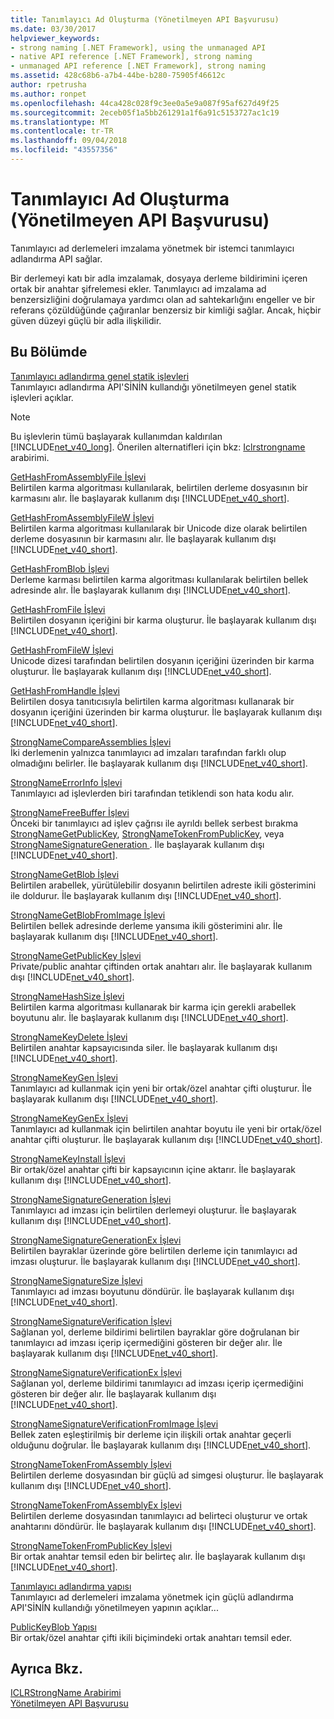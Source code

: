 ```yaml
---
title: Tanımlayıcı Ad Oluşturma (Yönetilmeyen API Başvurusu)
ms.date: 03/30/2017
helpviewer_keywords:
- strong naming [.NET Framework], using the unmanaged API
- native API reference [.NET Framework], strong naming
- unmanaged API reference [.NET Framework], strong naming
ms.assetid: 428c68b6-a7b4-44be-b280-75905f46612c
author: rpetrusha
ms.author: ronpet
ms.openlocfilehash: 44ca428c028f9c3ee0a5e9a087f95af627d49f25
ms.sourcegitcommit: 2eceb05f1a5bb261291a1f6a91c5153727ac1c19
ms.translationtype: MT
ms.contentlocale: tr-TR
ms.lasthandoff: 09/04/2018
ms.locfileid: "43557356"
---
```

# <a name="strong-naming-unmanaged-api-reference"></a>Tanımlayıcı Ad Oluşturma (Yönetilmeyen API Başvurusu)
Tanımlayıcı ad derlemeleri imzalama yönetmek bir istemci tanımlayıcı adlandırma API sağlar.  
  
 Bir derlemeyi katı bir adla imzalamak, dosyaya derleme bildirimini içeren ortak bir anahtar şifrelemesi ekler. Tanımlayıcı ad imzalama ad benzersizliğini doğrulamaya yardımcı olan ad sahtekarlığını engeller ve bir referans çözüldüğünde çağıranlar benzersiz bir kimliği sağlar. Ancak, hiçbir güven düzeyi güçlü bir adla ilişkilidir.  
  
## <a name="in-this-section"></a>Bu Bölümde  
 [Tanımlayıcı adlandırma genel statik işlevleri](https://msdn.microsoft.com/library/efa715df-e8cc-48f2-9ec4-26586f0dc8d0)  
 Tanımlayıcı adlandırma API'SİNİN kullandığı yönetilmeyen genel statik işlevleri açıklar.  
  
> [!NOTE]
>  Bu işlevlerin tümü başlayarak kullanımdan kaldırılan [!INCLUDE[net_v40_long](../../../../includes/net-v40-long-md.md)]. Önerilen alternatifleri için bkz: [Iclrstrongname](../../../../docs/framework/unmanaged-api/hosting/iclrstrongname-interface.md) arabirimi.  
  
 [GetHashFromAssemblyFile İşlevi](../../../../docs/framework/unmanaged-api/strong-naming/gethashfromassemblyfile-function.md)  
 Belirtilen karma algoritması kullanılarak, belirtilen derleme dosyasının bir karmasını alır. İle başlayarak kullanım dışı [!INCLUDE[net_v40_short](../../../../includes/net-v40-short-md.md)].  
  
 [GetHashFromAssemblyFileW İşlevi](../../../../docs/framework/unmanaged-api/strong-naming/gethashfromassemblyfilew-function.md)  
 Belirtilen karma algoritması kullanılarak bir Unicode dize olarak belirtilen derleme dosyasının bir karmasını alır. İle başlayarak kullanım dışı [!INCLUDE[net_v40_short](../../../../includes/net-v40-short-md.md)].  
  
 [GetHashFromBlob İşlevi](../../../../docs/framework/unmanaged-api/strong-naming/gethashfromblob-function.md)  
 Derleme karması belirtilen karma algoritması kullanılarak belirtilen bellek adresinde alır. İle başlayarak kullanım dışı [!INCLUDE[net_v40_short](../../../../includes/net-v40-short-md.md)].  
  
 [GetHashFromFile İşlevi](../../../../docs/framework/unmanaged-api/strong-naming/gethashfromfile-function.md)  
 Belirtilen dosyanın içeriğini bir karma oluşturur.  İle başlayarak kullanım dışı [!INCLUDE[net_v40_short](../../../../includes/net-v40-short-md.md)].  
  
 [GetHashFromFileW İşlevi](../../../../docs/framework/unmanaged-api/strong-naming/gethashfromfilew-function.md)  
 Unicode dizesi tarafından belirtilen dosyanın içeriğini üzerinden bir karma oluşturur. İle başlayarak kullanım dışı [!INCLUDE[net_v40_short](../../../../includes/net-v40-short-md.md)].  
  
 [GetHashFromHandle İşlevi](../../../../docs/framework/unmanaged-api/strong-naming/gethashfromhandle-function.md)  
 Belirtilen dosya tanıtıcısıyla belirtilen karma algoritması kullanarak bir dosyanın içeriğini üzerinden bir karma oluşturur.  İle başlayarak kullanım dışı [!INCLUDE[net_v40_short](../../../../includes/net-v40-short-md.md)].  
  
 [StrongNameCompareAssemblies İşlevi](../../../../docs/framework/unmanaged-api/strong-naming/strongnamecompareassemblies-function.md)  
 İki derlemenin yalnızca tanımlayıcı ad imzaları tarafından farklı olup olmadığını belirler. İle başlayarak kullanım dışı [!INCLUDE[net_v40_short](../../../../includes/net-v40-short-md.md)].  
  
 [StrongNameErrorInfo İşlevi](../../../../docs/framework/unmanaged-api/strong-naming/strongnameerrorinfo-function.md)  
 Tanımlayıcı ad işlevlerden biri tarafından tetiklendi son hata kodu alır.  
  
 [StrongNameFreeBuffer İşlevi](../../../../docs/framework/unmanaged-api/strong-naming/strongnamefreebuffer-function.md)  
 Önceki bir tanımlayıcı ad işlev çağrısı ile ayrıldı bellek serbest bırakma [StrongNameGetPublicKey](../../../../docs/framework/unmanaged-api/strong-naming/strongnamegetpublickey-function.md), [StrongNameTokenFromPublicKey](../../../../docs/framework/unmanaged-api/strong-naming/strongnametokenfrompublickey-function.md), veya [StrongNameSignatureGeneration ](../../../../docs/framework/unmanaged-api/strong-naming/strongnamesignaturegeneration-function.md).   İle başlayarak kullanım dışı [!INCLUDE[net_v40_short](../../../../includes/net-v40-short-md.md)].  
  
 [StrongNameGetBlob İşlevi](../../../../docs/framework/unmanaged-api/strong-naming/strongnamegetblob-function.md)  
 Belirtilen arabellek, yürütülebilir dosyanın belirtilen adreste ikili gösterimini ile doldurur. İle başlayarak kullanım dışı [!INCLUDE[net_v40_short](../../../../includes/net-v40-short-md.md)].  
  
 [StrongNameGetBlobFromImage İşlevi](../../../../docs/framework/unmanaged-api/strong-naming/strongnamegetblobfromimage-function.md)  
 Belirtilen bellek adresinde derleme yansıma ikili gösterimini alır. İle başlayarak kullanım dışı [!INCLUDE[net_v40_short](../../../../includes/net-v40-short-md.md)].  
  
 [StrongNameGetPublicKey İşlevi](../../../../docs/framework/unmanaged-api/strong-naming/strongnamegetpublickey-function.md)  
 Private/public anahtar çiftinden ortak anahtarı alır. İle başlayarak kullanım dışı [!INCLUDE[net_v40_short](../../../../includes/net-v40-short-md.md)].  
  
 [StrongNameHashSize İşlevi](../../../../docs/framework/unmanaged-api/strong-naming/strongnamehashsize-function.md)  
 Belirtilen karma algoritması kullanarak bir karma için gerekli arabellek boyutunu alır.  İle başlayarak kullanım dışı [!INCLUDE[net_v40_short](../../../../includes/net-v40-short-md.md)].  
  
 [StrongNameKeyDelete İşlevi](../../../../docs/framework/unmanaged-api/strong-naming/strongnamekeydelete-function.md)  
 Belirtilen anahtar kapsayıcısında siler. İle başlayarak kullanım dışı [!INCLUDE[net_v40_short](../../../../includes/net-v40-short-md.md)].  
  
 [StrongNameKeyGen İşlevi](../../../../docs/framework/unmanaged-api/strong-naming/strongnamekeygen-function.md)  
 Tanımlayıcı ad kullanmak için yeni bir ortak/özel anahtar çifti oluşturur.  İle başlayarak kullanım dışı [!INCLUDE[net_v40_short](../../../../includes/net-v40-short-md.md)].  
  
 [StrongNameKeyGenEx İşlevi](../../../../docs/framework/unmanaged-api/strong-naming/strongnamekeygenex-function.md)  
 Tanımlayıcı ad kullanmak için belirtilen anahtar boyutu ile yeni bir ortak/özel anahtar çifti oluşturur. İle başlayarak kullanım dışı [!INCLUDE[net_v40_short](../../../../includes/net-v40-short-md.md)].  
  
 [StrongNameKeyInstall İşlevi](../../../../docs/framework/unmanaged-api/strong-naming/strongnamekeyinstall-function.md)  
 Bir ortak/özel anahtar çifti bir kapsayıcının içine aktarır.  İle başlayarak kullanım dışı [!INCLUDE[net_v40_short](../../../../includes/net-v40-short-md.md)].  
  
 [StrongNameSignatureGeneration İşlevi](../../../../docs/framework/unmanaged-api/strong-naming/strongnamesignaturegeneration-function.md)  
 Tanımlayıcı ad imzası için belirtilen derlemeyi oluşturur.   İle başlayarak kullanım dışı [!INCLUDE[net_v40_short](../../../../includes/net-v40-short-md.md)].  
  
 [StrongNameSignatureGenerationEx İşlevi](../../../../docs/framework/unmanaged-api/strong-naming/strongnamesignaturegenerationex-function.md)  
 Belirtilen bayraklar üzerinde göre belirtilen derleme için tanımlayıcı ad imzası oluşturur.    İle başlayarak kullanım dışı [!INCLUDE[net_v40_short](../../../../includes/net-v40-short-md.md)].  
  
 [StrongNameSignatureSize İşlevi](../../../../docs/framework/unmanaged-api/strong-naming/strongnamesignaturesize-function.md)  
 Tanımlayıcı ad imzası boyutunu döndürür. İle başlayarak kullanım dışı [!INCLUDE[net_v40_short](../../../../includes/net-v40-short-md.md)].  
  
 [StrongNameSignatureVerification İşlevi](../../../../docs/framework/unmanaged-api/strong-naming/strongnamesignatureverification-function.md)  
 Sağlanan yol, derleme bildirimi belirtilen bayraklar göre doğrulanan bir tanımlayıcı ad imzası içerip içermediğini gösteren bir değer alır. İle başlayarak kullanım dışı [!INCLUDE[net_v40_short](../../../../includes/net-v40-short-md.md)].  
  
 [StrongNameSignatureVerificationEx İşlevi](../../../../docs/framework/unmanaged-api/strong-naming/strongnamesignatureverificationex-function.md)  
 Sağlanan yol, derleme bildirimi tanımlayıcı ad imzası içerip içermediğini gösteren bir değer alır.  İle başlayarak kullanım dışı [!INCLUDE[net_v40_short](../../../../includes/net-v40-short-md.md)].  
  
 [StrongNameSignatureVerificationFromImage İşlevi](../../../../docs/framework/unmanaged-api/strong-naming/strongnamesignatureverificationfromimage-function.md)  
 Bellek zaten eşleştirilmiş bir derleme için ilişkili ortak anahtar geçerli olduğunu doğrular. İle başlayarak kullanım dışı [!INCLUDE[net_v40_short](../../../../includes/net-v40-short-md.md)].  
  
 [StrongNameTokenFromAssembly İşlevi](../../../../docs/framework/unmanaged-api/strong-naming/strongnametokenfromassembly-function.md)  
 Belirtilen derleme dosyasından bir güçlü ad simgesi oluşturur.  İle başlayarak kullanım dışı [!INCLUDE[net_v40_short](../../../../includes/net-v40-short-md.md)].  
  
 [StrongNameTokenFromAssemblyEx İşlevi](../../../../docs/framework/unmanaged-api/strong-naming/strongnametokenfromassemblyex-function.md)  
 Belirtilen derleme dosyasından tanımlayıcı ad belirteci oluşturur ve ortak anahtarını döndürür. İle başlayarak kullanım dışı [!INCLUDE[net_v40_short](../../../../includes/net-v40-short-md.md)].  
  
 [StrongNameTokenFromPublicKey İşlevi](../../../../docs/framework/unmanaged-api/strong-naming/strongnametokenfrompublickey-function.md)  
 Bir ortak anahtar temsil eden bir belirteç alır. İle başlayarak kullanım dışı [!INCLUDE[net_v40_short](../../../../includes/net-v40-short-md.md)].  
  
 [Tanımlayıcı adlandırma yapısı](https://msdn.microsoft.com/library/4b041a2f-fd12-4b91-aacd-bc3b34a5124d)  
 Tanımlayıcı ad derlemeleri imzalama yönetmek için güçlü adlandırma API'SİNİN kullandığı yönetilmeyen yapının açıklar...  
  
 [PublicKeyBlob Yapısı](../../../../docs/framework/unmanaged-api/strong-naming/publickeyblob-structure.md)  
 Bir ortak/özel anahtar çifti ikili biçimindeki ortak anahtarı temsil eder.  
  
## <a name="see-also"></a>Ayrıca Bkz.  
 [ICLRStrongName Arabirimi](../../../../docs/framework/unmanaged-api/hosting/iclrstrongname-interface.md)  
 [Yönetilmeyen API Başvurusu](../../../../docs/framework/unmanaged-api/index.md)
